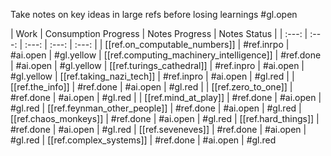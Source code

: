 
Take notes on key ideas in large refs before losing learnings #gl.open

| Work | Consumption Progress | Notes Progress | Notes Status |
| :---: | :---: | :---: | :---: | :---: |
| [[ref.on_computable_numbers]] | #ref.inrpo | #ai.open | #gl.yellow
| [[ref.computing_machinery_intelligence]] | #ref.done | #ai.open | #gl.yellow
| [[ref.turings_cathedral]] | #ref.inpro | #ai.open | #gl.yellow
| [[ref.taking_nazi_tech]] | #ref.inpro | #ai.open | #gl.red |
| [[ref.the_info]] | #ref.done | #ai.open | #gl.red |
| [[ref.zero_to_one]] | #ref.done | #ai.open | #gl.red |
| [[ref.mind_at_play]] | #ref.done | #ai.open | #gl.red 
| [[ref.feynman_other_people]] | #ref.done | #ai.open | #gl.red
| [[ref.chaos_monkeys]] | #ref.done | #ai.open | #gl.red
| [[ref.hard_things]] | #ref.done | #ai.open | #gl.red
| [[ref.seveneves]] | #ref.done | #ai.open | #gl.red
| [[ref.complex_systems]] | #ref.done | #ai.open | #gl.red



